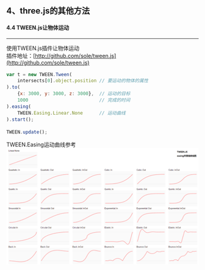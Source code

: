 ## 4、three.js的其他方法
#### 4.4 TWEEN.js让物体运动
---

使用TWEEN.js插件让物体运动  
插件地址：[http://github.com/sole/tween.js](http://github.com/sole/tween.js)  

```javascript
var t = new TWEEN.Tween(
    intersects[0].object.position // 要运动的物体的属性
).to(
    {x: 3000, y: 3000, z: 3000},  // 运动的目标
    1000                          // 完成的时间
).easing(
    TWEEN.Easing.Linear.None      // 运动曲线
).start();

TWEEN.update();
```
TWEEN.Easing运动曲线参考
![运动曲线](../img/4.4-1.png)


